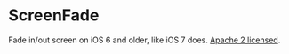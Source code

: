 # ScreenFade

Fade in/out screen on iOS 6 and older, like iOS 7 does. [Apache 2 licensed](https://www.apache.org/licenses/LICENSE-2.0.html).
